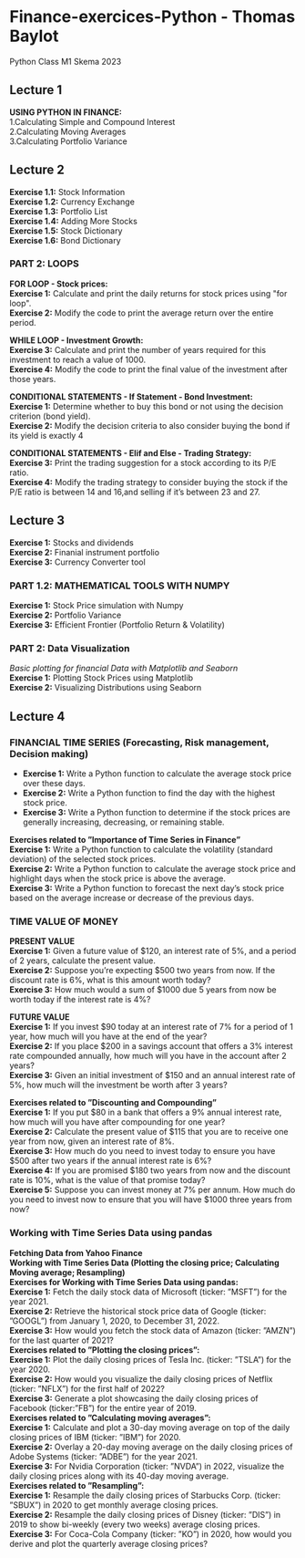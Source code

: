 # Finance-exercices-Python - Thomas Baylot  
Python Class M1 Skema 2023  
  
## Lecture 1  
**USING PYTHON IN FINANCE:**  
1.Calculating Simple and Compound Interest  
2.Calculating Moving Averages  
3.Calculating Portfolio Variance  
  
## Lecture 2  
**Exercise 1.1:** Stock Information  
**Exercise 1.2:** Currency Exchange  
**Exercise 1.3:** Portfolio List  
**Exercise 1.4:** Adding More Stocks  
**Exercise 1.5:** Stock Dictionary  
**Exercise 1.6:** Bond Dictionary  
  
### PART 2: LOOPS  
**FOR LOOP - Stock prices:**  
**Exercise 1:** Calculate and print the daily returns for stock prices using "for loop".  
**Exercise 2:** Modify the code to print the average return over the entire period.  
  
**WHILE LOOP - Investment Growth:**  
**Exercise 3:** Calculate and print the number of years required for this investment to reach a value of 1000.  
**Exercise 4:** Modify the code to print the final value of the investment after those years.  
  
**CONDITIONAL STATEMENTS - If Statement - Bond Investment:**  
**Exercise 1:** Determine whether to buy this bond or not using the decision criterion (bond yield).  
**Exercise 2:** Modify the decision criteria to also consider buying the bond if its yield is exactly 4  
  
**CONDITIONAL STATEMENTS - Elif and Else - Trading Strategy:**   
**Exercise 3:** Print the trading suggestion for a stock according to its P/E ratio.  
**Exercise 4:** Modify the trading strategy to consider buying the stock if the P/E ratio is between 14 and 16,and selling if it’s between 23 and 27.  
  
## Lecture 3  
**Exercise 1:** Stocks and dividends  
**Exercise 2:** Finanial instrument portfolio  
**Exercise 3:** Currency Converter tool  
  
### PART 1.2: MATHEMATICAL TOOLS WITH NUMPY  
**Exercise 1:** Stock Price simulation with Numpy  
**Exercise 2:** Portfolio Variance  
**Exercise 3:** Efficient Frontier (Portfolio Return & Volatility)  
  
### PART 2: Data Visualization  
*Basic plotting for financial Data with Matplotlib and Seaborn*  
**Exercise 1:** Plotting Stock Prices using Matplotlib  
**Exercise 2:** Visualizing Distributions using Seaborn  
  
## Lecture 4  
  
### FINANCIAL TIME SERIES (Forecasting, Risk management, Decision making)   
* **Exercise 1:** Write a Python function to calculate the average stock price over these days.  
* **Exercise 2:** Write a Python function to find the day with the highest stock price.  
* **Exercise 3:** Write a Python function to determine if the stock prices are generally increasing, decreasing, or remaining stable.  
  
**Exercises related to ”Importance of Time Series in Finance”**  
**Exercise 1:** Write a Python function to calculate the volatility (standard deviation) of the selected stock prices.  
**Exercise 2:** Write a Python function to calculate the average stock price and highlight days when the stock price is above the average.  
**Exercise 3:** Write a Python function to forecast the next day’s stock price based on the average increase or decrease of the previous days.  
  
### TIME VALUE OF MONEY  
**PRESENT VALUE**  
**Exercise 1:** Given a future value of $120, an interest rate of 5%, and a period of 2 years, calculate the present value.  
**Exercise 2:** Suppose you’re expecting $500 two years from now. If the discount rate is 6%, what is this amount worth today?  
**Exercise 3:** How much would a sum of $1000 due 5 years from now be worth today if the interest rate is 4%?  

**FUTURE VALUE**  
**Exercise 1:** If you invest $90 today at an interest rate of 7% for a period of 1 year, how much will you have at the end of the year?  
**Exercise 2:** If you place $200 in a savings account that offers a 3% interest rate compounded annually, how much will you have in the account after 2 years?  
**Exercise 3:** Given an initial investment of $150 and an annual interest rate of 5%, how much will the investment be worth after 3 years?  
  
**Exercises related to ”Discounting and Compounding”**  
**Exercise 1:** If you put $80 in a bank that offers a 9% annual interest rate, how much will you have after compounding for one year?  
**Exercise 2:** Calculate the present value of $115 that you are to receive one year from now, given an interest rate of 8%.  
**Exercise 3:** How much do you need to invest today to ensure you have $500 after two years if the annual interest rate is 6%?  
**Exercise 4:** If you are promised $180 two years from now and the discount rate is 10%, what is the value of that promise today?  
**Exercise 5:** Suppose you can invest money at 7% per annum. How much do you need to invest now to ensure that you will have $1000 three years from now?  
  
### Working with Time Series Data using pandas  
**Fetching Data from Yahoo Finance**  
**Working with Time Series Data (Plotting the closing price; Calculating Moving average; Resampling)**  
**Exercises for Working with Time Series Data using pandas:**  
**Exercise 1:** Fetch the daily stock data of Microsoft (ticker: ”MSFT”) for the year 2021.  
**Exercise 2:** Retrieve the historical stock price data of Google (ticker: ”GOOGL”) from January 1, 2020, to December 31, 2022.  
**Exercise 3:** How would you fetch the stock data of Amazon (ticker: ”AMZN”) for the last quarter of 2021?  
**Exercises related to ”Plotting the closing prices”:**  
**Exercise 1:** Plot the daily closing prices of Tesla Inc. (ticker: ”TSLA”) for the year 2020.  
**Exercise 2:** How would you visualize the daily closing prices of Netflix (ticker: ”NFLX”) for the first half of 2022?  
**Exercise 3:** Generate a plot showcasing the daily closing prices of Facebook (ticker:”FB”) for the entire year of 2019.  
**Exercises related to ”Calculating moving averages”:**  
**Exercise 1:** Calculate and plot a 30-day moving average on top of the daily closing prices of IBM (ticker: ”IBM”) for 2020.  
**Exercise 2:** Overlay a 20-day moving average on the daily closing prices of Adobe Systems (ticker: ”ADBE”) for the year 2021.  
**Exercise 3:** For Nvidia Corporation (ticker: ”NVDA”) in 2022, visualize the daily closing prices along with its 40-day moving average.  
**Exercises related to ”Resampling”:**  
**Exercise 1:** Resample the daily closing prices of Starbucks Corp. (ticker: ”SBUX”) in 2020 to get monthly average closing prices.  
**Exercise 2:** Resample the daily closing prices of Disney (ticker: ”DIS”) in 2019 to show bi-weekly (every two weeks) average closing prices.  
**Exercise 3:** For Coca-Cola Company (ticker: ”KO”) in 2020, how would you derive and plot the quarterly average closing prices?  